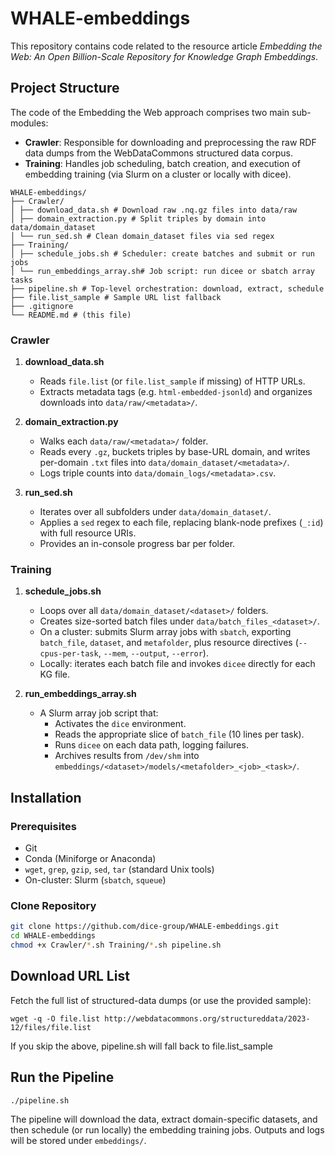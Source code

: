 # WHALE-embeddings

This repository contains code related to the resource article _Embedding the Web: An Open Billion-Scale Repository for Knowledge Graph Embeddings_.

## Project Structure

The code of the Embedding the Web approach comprises two main sub-modules:

- **Crawler**: Responsible for downloading and preprocessing the raw RDF data dumps from the WebDataCommons structured data corpus.
- **Training**: Handles job scheduling, batch creation, and execution of embedding training (via Slurm on a cluster or locally with dicee).


```
WHALE-embeddings/
├── Crawler/
│ ├── download_data.sh # Download raw .nq.gz files into data/raw
│ ├── domain_extraction.py # Split triples by domain into data/domain_dataset
│ └── run_sed.sh # Clean domain_dataset files via sed regex
├── Training/
│ ├── schedule_jobs.sh # Scheduler: create batches and submit or run jobs
│ └── run_embeddings_array.sh# Job script: run dicee or sbatch array tasks
├── pipeline.sh # Top-level orchestration: download, extract, schedule
├── file.list_sample # Sample URL list fallback
├── .gitignore
└── README.md # (this file)
```


### Crawler

1. **download_data.sh**  
   - Reads `file.list` (or `file.list_sample` if missing) of HTTP URLs.  
   - Extracts metadata tags (e.g. `html-embedded-jsonld`) and organizes downloads into `data/raw/<metadata>/`.  

2. **domain_extraction.py**  
   - Walks each `data/raw/<metadata>/` folder.  
   - Reads every `.gz`, buckets triples by base-URL domain, and writes per-domain `.txt` files into `data/domain_dataset/<metadata>/`.  
   - Logs triple counts into `data/domain_logs/<metadata>.csv`.

3. **run_sed.sh**

    - Iterates over all subfolders under `data/domain_dataset/`.
    - Applies a `sed` regex to each file, replacing blank-node prefixes (`_:id`) with full resource URIs.
    - Provides an in-console progress bar per folder.

### Training

1. **schedule_jobs.sh**  
   - Loops over all `data/domain_dataset/<dataset>/` folders.  
   - Creates size-sorted batch files under `data/batch_files_<dataset>/`.  
   - On a cluster: submits Slurm array jobs with `sbatch`, exporting `batch_file`, `dataset`, and `metafolder`, plus resource directives (`--cpus-per-task`, `--mem`, `--output`, `--error`).  
   - Locally: iterates each batch file and invokes `dicee` directly for each KG file.

2. **run_embeddings_array.sh**  
   - A Slurm array job script that:  
     - Activates the `dice` environment.  
     - Reads the appropriate slice of `batch_file` (10 lines per task).  
     - Runs `dicee` on each data path, logging failures.  
     - Archives results from `/dev/shm` into `embeddings/<dataset>/models/<metafolder>_<job>_<task>/`.

## Installation

### Prerequisites

- Git  
- Conda (Miniforge or Anaconda)  
- `wget`, `grep`, `gzip`, `sed`, `tar` (standard Unix tools)  
- On-cluster: Slurm (`sbatch`, `squeue`)

### Clone Repository

```bash
git clone https://github.com/dice-group/WHALE-embeddings.git
cd WHALE-embeddings
chmod +x Crawler/*.sh Training/*.sh pipeline.sh
```

## Download URL List
Fetch the full list of structured-data dumps (or use the provided sample):

```
wget -q -O file.list http://webdatacommons.org/structureddata/2023-12/files/file.list
```

If you skip the above, pipeline.sh will fall back to file.list_sample

## Run the Pipeline

```
./pipeline.sh
```

The pipeline will download the data, extract domain-specific datasets, and then schedule (or run locally) the embedding training jobs. Outputs and logs will be stored under `embeddings/`.